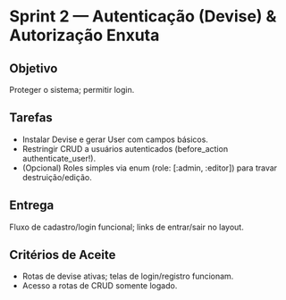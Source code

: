 # Sprint 2 — Autenticação (Devise) & Autorização Enxuta

## Objetivo
Proteger o sistema; permitir login.

## Tarefas

- Instalar Devise e gerar User com campos básicos.
- Restringir CRUD a usuários autenticados (before_action authenticate_user!).
- (Opcional) Roles simples via enum (role: [:admin, :editor]) para travar destruição/edição.

## Entrega
Fluxo de cadastro/login funcional; links de entrar/sair no layout.

## Critérios de Aceite

- Rotas de devise ativas; telas de login/registro funcionam.
- Acesso a rotas de CRUD somente logado.